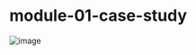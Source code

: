 # module-01-case-study
![image](https://user-images.githubusercontent.com/111270655/188270074-909ab58d-afe9-4742-a41e-a1be36407c0d.png)
